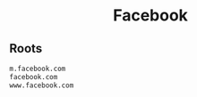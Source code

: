 


<h1 align="center">Facebook</h1>  


## Roots


```html
m.facebook.com
facebook.com
www.facebook.com
```  

<br>
